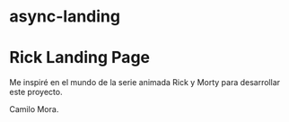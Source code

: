 # async-landing

# Rick Landing Page

Me inspiré en el mundo de la serie animada Rick y Morty para desarrollar este proyecto.

Camilo Mora.
